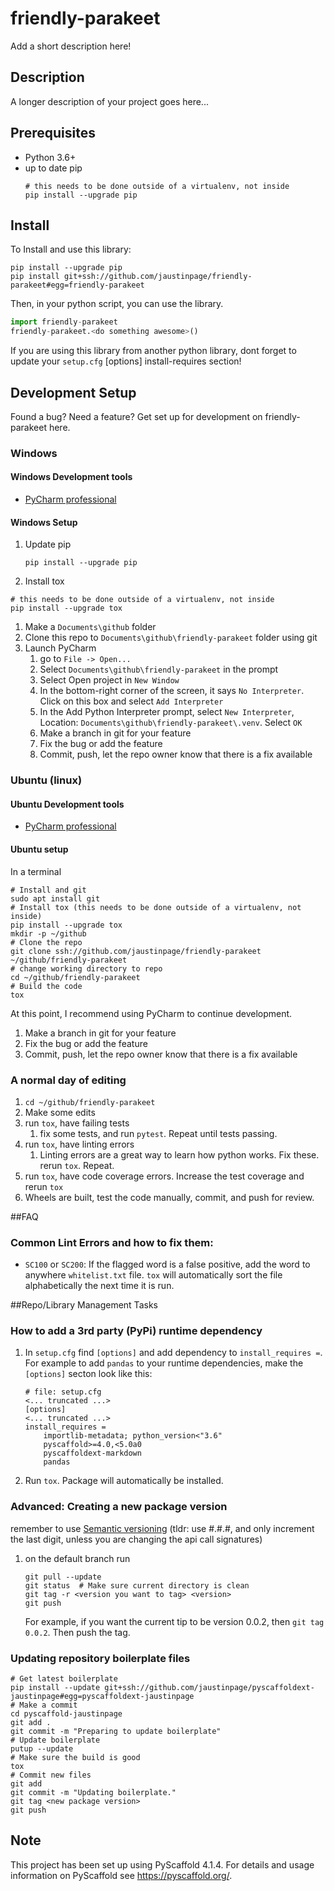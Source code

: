 # friendly-parakeet

Add a short description here!

## Description

A longer description of your project goes here...

## Prerequisites

- Python 3.6+
- up to date pip
  ```shell
  # this needs to be done outside of a virtualenv, not inside
  pip install --upgrade pip
  ```

## Install

To Install and use this library:

```shell
pip install --upgrade pip
pip install git+ssh://github.com/jaustinpage/friendly-parakeet#egg=friendly-parakeet
```

Then, in your python script, you can use the library.

```python
import friendly-parakeet
friendly-parakeet.<do something awesome>()
```

If you are using this library from another python library, dont forget to update your
`setup.cfg` \[options\] install-requires section!

## Development Setup

Found a bug? Need a feature? Get set up for development on friendly-parakeet here.

### Windows

#### Windows Development tools

- [PyCharm professional](https://www.jetbrains.com/pycharm/)

#### Windows Setup

1. Update pip
   ```shell
   pip install --upgrade pip
   ```
1. Install tox

```shell
# this needs to be done outside of a virtualenv, not inside
pip install --upgrade tox
```

1. Make a `Documents\github` folder
1. Clone this repo to `Documents\github\friendly-parakeet` folder using git
1. Launch PyCharm
   1. go to `File -> Open...`
   1. Select `Documents\github\friendly-parakeet` in the prompt
   1. Select Open project in `New Window`
   1. In the bottom-right corner of the screen, it says `No Interpreter`. Click on this
      box and select `Add Interpreter`
   1. In the Add Python Interpreter prompt, select `New Interpreter`, Location:
      `Documents\github\friendly-parakeet\.venv`. Select `OK`
   1. Make a branch in git for your feature
   1. Fix the bug or add the feature
   1. Commit, push, let the repo owner know that there is a fix available

### Ubuntu (linux)

#### Ubuntu Development tools

- [PyCharm professional](https://www.jetbrains.com/pycharm/)

#### Ubuntu setup

In a terminal

```shell
# Install and git
sudo apt install git
# Install tox (this needs to be done outside of a virtualenv, not inside)
pip install --upgrade tox
mkdir -p ~/github
# Clone the repo
git clone ssh://github.com/jaustinpage/friendly-parakeet ~/github/friendly-parakeet
# change working directory to repo
cd ~/github/friendly-parakeet
# Build the code
tox
```

At this point, I recommend using PyCharm to continue development.

1. Make a branch in git for your feature
1. Fix the bug or add the feature
1. Commit, push, let the repo owner know that there is a fix available

### A normal day of editing

1. `cd ~/github/friendly-parakeet`
1. Make some edits
1. run `tox`, have failing tests
   1. fix some tests, and run `pytest`. Repeat until tests passing.
1. run `tox`, have linting errors
   1. Linting errors are a great way to learn how python works. Fix these. rerun `tox`.
      Repeat.
1. run `tox`, have code coverage errors. Increase the test coverage and rerun `tox`
1. Wheels are built, test the code manually, commit, and push for review.

##FAQ

### Common Lint Errors and how to fix them:

- `SC100` or `SC200`: If the flagged word is a false positive, add the word to anywhere
  `whitelist.txt` file. `tox` will automatically sort the file alphabetically the next
  time it is run.

##Repo/Library Management Tasks


### How to add a 3rd party (PyPi) runtime dependency

1. In `setup.cfg` find `[options]` and add dependency to `install_requires =`. For
   example to add `pandas` to your runtime dependencies, make the `[options]` secton
   look like this:
   ```shell
   # file: setup.cfg
   <... truncated ...>
   [options]
   <... truncated ...>
   install_requires =
       importlib-metadata; python_version<"3.6"
       pyscaffold>=4.0,<5.0a0
       pyscaffoldext-markdown
       pandas
   ```
1. Run `tox`. Package will automatically be installed.

### Advanced: Creating a new package version

remember to use [Semantic versioning](https://www.python.org/dev/peps/pep-0440/) (tldr:
use #.#.#, and only increment the last digit, unless you are changing the api call
signatures)

1. on the default branch run

   ```shell
   git pull --update
   git status  # Make sure current directory is clean
   git tag -r <version you want to tag> <version>
   git push
   ```

   For example, if you want the current tip to be version 0.0.2, then `git tag 0.0.2`.
   Then push the tag.

### Updating repository boilerplate files

```shell
# Get latest boilerplate
pip install --update git+ssh://github.com/jaustinpage/pyscaffoldext-jaustinpage#egg=pyscaffoldext-jaustinpage
# Make a commit
cd pyscaffold-jaustinpage
git add .
git commit -m "Preparing to update boilerplate"
# Update boilerplate
putup --update
# Make sure the build is good
tox
# Commit new files
git add
git commit -m "Updating boilerplate."
git tag <new package version>
git push
```

<!-- pyscaffold-notes -->

## Note

This project has been set up using PyScaffold 4.1.4. For details and usage information
on PyScaffold see https://pyscaffold.org/.

```
```
